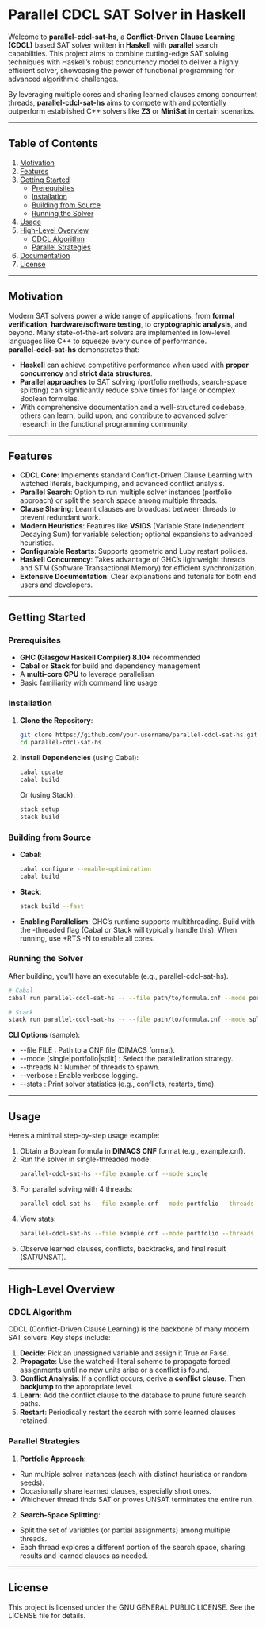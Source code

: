 # Parallel CDCL SAT Solver in Haskell

Welcome to **parallel-cdcl-sat-hs**, a **Conflict-Driven Clause Learning (CDCL)** based SAT solver written in **Haskell** with **parallel** search capabilities. This project aims to combine cutting-edge SAT solving techniques with Haskell’s robust concurrency model to deliver a highly efficient solver, showcasing the power of functional programming for advanced algorithmic challenges.

By leveraging multiple cores and sharing learned clauses among concurrent threads, **parallel-cdcl-sat-hs** aims to compete with and potentially outperform established C++ solvers like **Z3** or **MiniSat** in certain scenarios.

---

## Table of Contents
1. [Motivation](#motivation)
2. [Features](#features)
3. [Getting Started](#getting-started)
   - [Prerequisites](#prerequisites)
   - [Installation](#installation)
   - [Building from Source](#building-from-source)
   - [Running the Solver](#running-the-solver)
4. [Usage](#usage)
5. [High-Level Overview](#high-level-overview)
   - [CDCL Algorithm](#cdcl-algorithm)
   - [Parallel Strategies](#parallel-strategies)
6. [Documentation](#documentation)
7. [License](#license)

---

## Motivation

Modern SAT solvers power a wide range of applications, from **formal verification**, **hardware/software testing**, to **cryptographic analysis**, and beyond. Many state-of-the-art solvers are implemented in low-level languages like C++ to squeeze every ounce of performance.  
**parallel-cdcl-sat-hs** demonstrates that:

- **Haskell** can achieve competitive performance when used with **proper concurrency** and **strict data structures**.  
- **Parallel approaches** to SAT solving (portfolio methods, search-space splitting) can significantly reduce solve times for large or complex Boolean formulas.  
- With comprehensive documentation and a well-structured codebase, others can learn, build upon, and contribute to advanced solver research in the functional programming community.

---

## Features

- **CDCL Core**: Implements standard Conflict-Driven Clause Learning with watched literals, backjumping, and advanced conflict analysis.
- **Parallel Search**: Option to run multiple solver instances (portfolio approach) or split the search space among multiple threads.
- **Clause Sharing**: Learnt clauses are broadcast between threads to prevent redundant work.
- **Modern Heuristics**: Features like **VSIDS** (Variable State Independent Decaying Sum) for variable selection; optional expansions to advanced heuristics.
- **Configurable Restarts**: Supports geometric and Luby restart policies.
- **Haskell Concurrency**: Takes advantage of GHC’s lightweight threads and STM (Software Transactional Memory) for efficient synchronization.
- **Extensive Documentation**: Clear explanations and tutorials for both end users and developers.

---

## Getting Started

### Prerequisites

- **GHC (Glasgow Haskell Compiler) 8.10+** recommended
- **Cabal** or **Stack** for build and dependency management
- A **multi-core CPU** to leverage parallelism
- Basic familiarity with command line usage

### Installation

1. **Clone the Repository**:
   ```bash
   git clone https://github.com/your-username/parallel-cdcl-sat-hs.git
   cd parallel-cdcl-sat-hs
   ```
   
2. **Install Dependencies** (using Cabal):
   ```bash
   cabal update
   cabal build
   ```
   Or (using Stack):
   ```bash
   stack setup
   stack build
   ```
### Building from Source

- **Cabal**:
  ```bash
  cabal configure --enable-optimization
  cabal build
  ```
- **Stack**:
  ```bash
  stack build --fast
  ```
- **Enabling Parallelism**:
  GHC’s runtime supports multithreading. Build with the -threaded flag (Cabal or Stack will typically handle this). When running, use +RTS -N to enable all cores.

### Running the Solver

After building, you’ll have an executable (e.g., parallel-cdcl-sat-hs).
   ```bash
   # Cabal
   cabal run parallel-cdcl-sat-hs -- --file path/to/formula.cnf --mode portfolio --threads 4

   # Stack
   stack run parallel-cdcl-sat-hs -- --file path/to/formula.cnf --mode split --threads 8
   ```
**CLI Options** (sample):
- --file FILE : Path to a CNF file (DIMACS format).
- --mode [single|portfolio|split] : Select the parallelization strategy.
- --threads N : Number of threads to spawn.
- --verbose : Enable verbose logging.
- --stats : Print solver statistics (e.g., conflicts, restarts, time).

---

## Usage

Here’s a minimal step-by-step usage example:
1. Obtain a Boolean formula in **DIMACS CNF** format (e.g., example.cnf).
2. Run the solver in single-threaded mode:
   ```bash
   parallel-cdcl-sat-hs --file example.cnf --mode single
   ```
3. For parallel solving with 4 threads:
   ```bash
   parallel-cdcl-sat-hs --file example.cnf --mode portfolio --threads 4
   ```
4. View stats:
   ```bash
   parallel-cdcl-sat-hs --file example.cnf --mode portfolio --threads 4 --stats
   ```
5. Observe learned clauses, conflicts, backtracks, and final result (SAT/UNSAT).

---

## High-Level Overview
### CDCL Algorithm
CDCL (Conflict-Driven Clause Learning) is the backbone of many modern SAT solvers. Key steps include:
1. **Decide**: Pick an unassigned variable and assign it True or False.
2. **Propagate**: Use the watched-literal scheme to propagate forced assignments until no new units arise or a conflict is found.
3. **Conflict Analysis**: If a conflict occurs, derive a **conflict clause**. Then **backjump** to the appropriate level.
4. **Learn**: Add the conflict clause to the database to prune future search paths.
5. **Restart**: Periodically restart the search with some learned clauses retained.
### Parallel Strategies
1. **Portfolio Approach**:
- Run multiple solver instances (each with distinct heuristics or random seeds).
- Occasionally share learned clauses, especially short ones.
- Whichever thread finds SAT or proves UNSAT terminates the entire run.
2. **Search-Space Splitting**:
- Split the set of variables (or partial assignments) among multiple threads.
- Each thread explores a different portion of the search space, sharing results and learned clauses as needed.

---

## License
This project is licensed under the GNU GENERAL PUBLIC LICENSE. See the LICENSE file for details.







